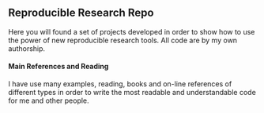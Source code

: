## Reproducible Research Repo

Here you will found a set of projects developed in order to show how to use the power of new reproducible research tools. All code are by my own authorship.

#### Main References and Reading

I have use many examples, reading, books and on-line references of different types in order to write the most readable and understandable code for me and other people.
